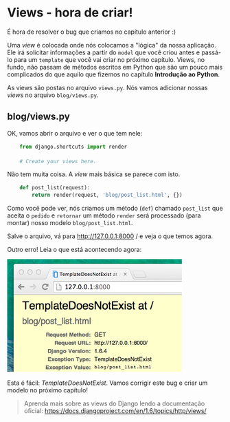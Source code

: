 # Views - hora de criar!

É hora de resolver o bug que criamos no capítulo anterior :)

Uma *view* é colocada onde nós colocamos a "lógica" da nossa aplicação. Ele irá solicitar informações a partir do `model` que você criou antes e passá-lo para um `template` que você vai criar no próximo capítulo. Views, no fundo, não passam de métodos escritos em Python que são um pouco mais complicados do que aquilo que fizemos no capítulo **Introdução ao Python**.

As views são postas no arquivo `views.py`. Nós vamos adicionar nossas *views* no arquivo `blog/views.py`.

## blog/views.py

OK, vamos abrir o arquivo e ver o que tem nele:

```python
    from django.shortcuts import render
    
    # Create your views here.
```

Não tem muita coisa. A *view* mais básica se parece com isto.

```python
    def post_list(request):
        return render(request, 'blog/post_list.html', {})
```

Como você pode ver, nós criamos um método (`def`) chamado `post_list` que aceita o `pedido` e `retornar` um método `render` será processado (para montar) nosso modelo `blog/post_list.html`.

Salve o arquivo, vá para http://127.0.0.1:8000 / e veja o que temos agora.

Outro erro! Leia o que está acontecendo agora:

![Erro][1]

 [1]: images/error.png

Esta é fácil: *TemplateDoesNotExist*. Vamos corrigir este bug e criar um modelo no próximo capítulo!

> Aprenda mais sobre as views do Django lendo a documentação oficial: https://docs.djangoproject.com/en/1.6/topics/http/views/
